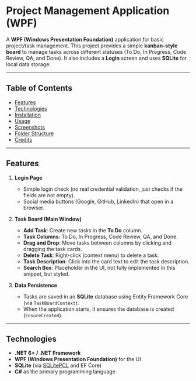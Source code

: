 # Project Management Application (WPF)

A **WPF (Windows Presentation Foundation)** application for basic project/task management. This project provides a simple **kanban-style board** to manage tasks across different statuses (To Do, In Progress, Code Review, QA, and Done). It also includes a **Login** screen and uses **SQLite** for local data storage.

---

## Table of Contents

- [Features](#features)
- [Technologies](#technologies)
- [Installation](#installation)
- [Usage](#usage)
- [Screenshots](#screenshots)
- [Folder Structure](#folder-structure)
- [Credits](#credits)

---

## Features

1. **Login Page**  
   - Simple login check (no real credential validation, just checks if the fields are not empty).
   - Social media buttons (Google, GitHub, LinkedIn) that open in a browser.

2. **Task Board (Main Window)**  
   - **Add Task**: Create new tasks in the **To Do** column.
   - **Task Columns**: To Do, In Progress, Code Review, QA, and Done.
   - **Drag and Drop**: Move tasks between columns by clicking and dragging the task cards.
   - **Delete Task**: Right-click (context menu) to delete a task.
   - **Task Description**: Click into the card text to edit the task description.
   - **Search Box**: Placeholder in the UI, not fully implemented in this snippet, but styled.

3. **Data Persistence**  
   - Tasks are saved in an **SQLite** database using Entity Framework Core (via `TaskBoardContext`).
   - When the application starts, it ensures the database is created (`EnsureCreated`).

---

## Technologies

- **.NET 6+ / .NET Framework** 
- **WPF (Windows Presentation Foundation)** for the UI
- **SQLite** (via [SQLitePCL](https://github.com/ericsink/SQLitePCL.raw) and EF Core)
- **C#** as the primary programming language



